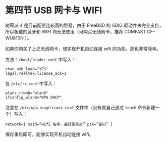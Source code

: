 # 第四节 USB 网卡与 WIFI

树莓派 4 是目前配置比较高的型号，由于 FreeBSD 的 SDIO 驱动并未完全支持，所以板载的蓝牙和 WIFI 均无法使用（可购买无线网卡，推荐 COMFAST CF-WU810N ）。

如果你购买了上述无线网卡，想实现开机自动连接 wifi 的功能，那也非常简单。

方法：`/boot/loader.conf` 中写入：

```
rtwn_usb_load="YES"
legal.realtek.license_ack=1
```

在 `/etc/rc.conf` 中写入：

```
wlans_rtwn0="wlan0"
ifconfig_wlan0="WPA DHCP"
```

注意在 `/etc/wpa_supplicant.conf` 文件中（没有就自己通过 `touch` 命令新建一个）写入：

```
network={ ssid=”wifi 名字，最好是英文” psk=”密码” }
```

保存重启即可。能够实现开机自动连接 wifi。
